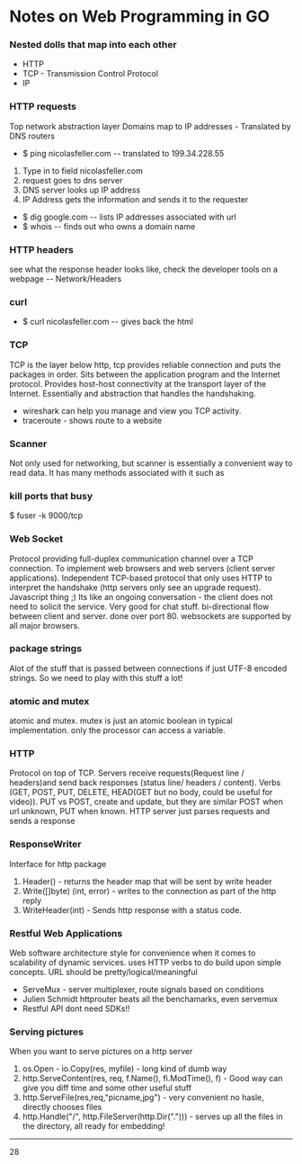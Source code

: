 # Notes on Web Programming in GO

### Nested dolls that map into each other
* HTTP
* TCP - Transmission Control Protocol
* IP

### HTTP requests
Top network abstraction layer
Domains map to IP addresses - Translated by DNS routers
* $ ping nicolasfeller.com -- translated to 199.34.228.55
1. Type in to field nicolasfeller.com
2. request goes to dns server
3. DNS server looks up IP address
4. IP Address gets the information and sends it to the requester
* $ dig google.com -- lists IP addresses associated with url
* $ whois -- finds out who owns a domain name

### HTTP headers
see what the response header looks like, check the developer tools on a webpage -- Network/Headers

### curl
* $ curl nicolasfeller.com -- gives back the html

### TCP
TCP is the layer below http, tcp provides reliable connection and puts the packages in order. Sits between the application program and the Internet protocol. Provides host-host connectivity at the transport layer of the Internet. Essentially and abstraction that handles the handshaking.
* wireshark can help you manage and view you TCP activity.
* traceroute - shows route to a website

### Scanner
Not only used for networking, but scanner is essentially a convenient way to read data. It has many methods associated with it such as

### kill ports that busy
$ fuser -k 9000/tcp

### Web Socket
Protocol providing full-duplex communication channel over a TCP connection. To implement web browsers and web servers (client server applications). Independent TCP-based protocol that only uses HTTP to interpret the handshake (http servers only see an upgrade request). Javascript thing ;)
Its like an ongoing conversation - the client does not need to solicit the service. Very good for chat stuff. bi-directional flow between client and server. done over port 80. websockets are supported by all major browsers.

### package strings
Alot of the stuff that is passed between connections if just UTF-8 encoded strings. So we need to play with this stuff a lot!

### atomic and mutex
atomic and mutex. mutex is just an atomic boolean in typical implementation. only the processor can access a variable.

### HTTP
Protocol on top of TCP. Servers receive requests(Request line / headers)and send back responses (status line/ headers / content). Verbs (GET, POST, PUT, DELETE, HEAD(GET but no body, could be useful for video)). PUT vs POST, create and update, but they are similar POST when url unknown, PUT when known.
HTTP server just parses requests and sends a response

### ResponseWriter
Interface for http package
1. Header() - returns the header map that will be sent by write header
2. Write([]byte) (int, error) - writes to the connection as part of the http reply
3. WriteHeader(int) - Sends http response with a status code.

### Restful Web Applications
Web software architecture style for convenience when it comes to scalability of dynamic services. uses HTTP verbs to do build upon simple concepts. URL should be pretty/logical/meaningful
* ServeMux - server multiplexer, route signals based on conditions
* Julien Schmidt httprouter beats all the benchamarks, even servemux
* Restful API dont need SDKs!!

### Serving pictures
When you want to serve pictures on a http server
1. os.Open - io.Copy(res, myfile) - long kind of dumb way
2. http.ServeContent(res, req, f.Name(), fi.ModTime(), f) - Good way can give you diff time and some other useful stuff
3. http.ServeFile(res,req,"picname,jpg") - very convenient no hasle, directly chooses files
4. http.Handle("/", http.FileServer(http.Dir("."))) -  serves up all the files in the directory, all ready for embedding!



* * *
28

